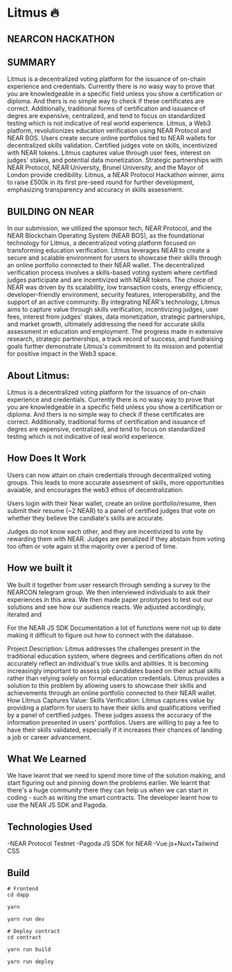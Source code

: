 # Litmus 🔥

## NEARCON HACKATHON

## SUMMARY

Litmus is a decentralized voting platform for the issuance of on-chain experience and credentials. Currently there is no wasy way to prove that you are knowledgeable in a specific field unless you show a certification or diploma. And thers is no simple way to check if these certificates are correct. Additionally, traditional forms of certification and issuance of degres are expensive, centralized, and tend to focus on standardized testing which is not indicative of real world experience.
Litmus, a Web3 platform, revolutionizes education verification using NEAR Protocol and NEAR BOS. Users create secure online portfolios tied to NEAR wallets for decentralized skills validation. Certified judges vote on skills, incentivized with NEAR tokens. Litmus captures value through user fees, interest on judges' stakes, and potential data monetization. Strategic partnerships with NEAR Protocol, NEAR University, Brunel University, and the Mayor of London provide credibility. Litmus, a NEAR Protocol Hackathon winner, aims to raise £500k in its first pre-seed round for further development, emphasizing transparency and accuracy in skills assessment.

## BUILDING ON NEAR

In our submission, we utilized the sponsor tech, NEAR Protocol, and the NEAR Blockchain Operating System (NEAR BOS), as the foundational technology for Litmus, a decentralized voting platform focused on transforming education verification. Litmus leverages NEAR to create a secure and scalable environment for users to showcase their skills through an online portfolio connected to their NEAR wallet. The decentralized verification process involves a skills-based voting system where certified judges participate and are incentivized with NEAR tokens. The choice of NEAR was driven by its scalability, low transaction costs, energy efficiency, developer-friendly environment, security features, interoperability, and the support of an active community. By integrating NEAR's technology, Litmus aims to capture value through skills verification, incentivizing judges, user fees, interest from judges' stakes, data monetization, strategic partnerships, and market growth, ultimately addressing the need for accurate skills assessment in education and employment. The progress made in extensive research, strategic partnerships, a track record of success, and fundraising goals further demonstrate Litmus's commitment to its mission and potential for positive impact in the Web3 space.

## About Litmus:

Litmus is a decentralized voting platform for the issuance of on-chain experience and credentials. Currently there is no wasy way to prove that you are knowledgeable in a specific field unless you show a certification or diploma. And thers is no simple way to check if these certificates are correct. Additionally, traditional forms of certification and issuance of degres are expensive, centralized, and tend to focus on standardized testing which is not indicative of real world experience.


## How Does It Work

Users can now attain on chain credentials through decentralized voting groups. This leads to more accurate assesment of skills, more opportunities avaiable, and encourages the web3 ethos of decentralization.

Users login with their Near wallet, create an online portfolio/resume, then submit their resume (~2 NEAR) to a panel of certified judges that vote on whether they believe the candiate's skills are accurate.

Judges do not know each other, and they are incentivized to vote by rewarding them with NEAR. Judges are penalized if they abstain from voting too often or vote again st the majority over a period of time.

## How we built it
We built it together from user research through sending a survey to the NEARCON telegram group. We then interviewed individuals to ask their experiences in this area. We then made paper prototypes to test out our solutions and see how our audience reacts. We adjusted accordingly, iterated and 


For the NEAR JS SDK Documentation a lot of functions were not up to date making it difficult to figure out how to connect with the database.

Project Description: Litmus addresses the challenges present in the traditional education system, where degrees and certifications often do not accurately reflect an individual's true skills and abilities. It is becoming increasingly important to assess job candidates based on their actual skills rather than relying solely on formal education credentials. Litmus provides a solution to this problem by allowing users to showcase their skills and achievements through an online portfolio connected to their NEAR wallet.
How Litmus Captures Value:
Skills Verification: Litmus captures value by providing a platform for users to have their skills and qualifications verified by a panel of certified judges. These judges assess the accuracy of the information presented in users' portfolios. Users are willing to pay a fee to have their skills validated, especially if it increases their chances of landing a job or career advancement.

## What We Learned

We have learnt that we need to spend more time of the solution making, and start figuring out and pinning down the problems earlier. We learnt that there's a huge community there they can help us when we can start in coding - such as writing the smart contracts. The developer learnt how to use the NEAR JS SDK and Pagoda.

## Technologies Used

-NEAR Protocol Testnet
-Pagoda JS SDK for NEAR
-Vue.js+Nuxt+Tailwind CSS

## Build
```
# Frontend
cd dapp

yarn

yarn run dev

# Deploy contract
cd contract

yarn run build

yarn run deploy
```
